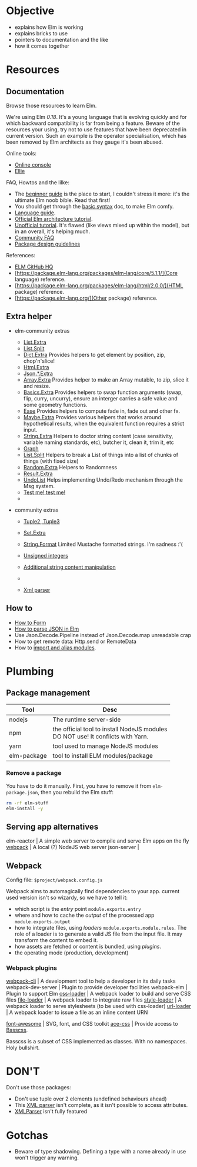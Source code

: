 # Objective

* explains how Elm is working
* explains bricks to use
* pointers to documentation and the like
* how it comes together

# Resources

## Documentation

Browse those resources to learn Elm.

We're using Elm *0.18*. It's a young language that is evolving quickly and for which
backward compatibility is far from being a feature. Beware of the resources your using,
try not to use features that have been deprecated in current version. Such an example is
the operator specialisation, which has been removed by Elm architects as they gauge it's
been abused.

Online tools:

- [Online console](http://elm-lang.org/try)
- [Ellie](https://ellie-app.com/new)

FAQ, Howtos and the lilke:

- The [beginner guide](https://elmprogramming.com/) is the place to start, I couldn't
  stress it more: it's the ultimate Elm noob bible. Read that first!
- You should get through the [basic syntax](https://elm-lang.org/docs/syntax) doc, to
  make Elm comfy.
- [Language guide](https://guide.elm-lang.org/).
- [Official Elm architecture tutorial](https://github.com/evancz/elm-architecture-tutorial).
- [Unofficial tutorial](https://www.elm-tutorial.org/en/). It's flawed (like views mixed up within the model),
  but in an overall, it's helping much.
- [Community FAQ](http://faq.elm-community.org/)
- [Package design guidelines](https://package.elm-lang.org/help/design-guidelines#keep-tags-and-record-constructors-secret)

References:

- [ELM GitHub HQ](https://github.com/elm-lang)
- [https://package.elm-lang.org/packages/elm-lang/core/5.1.1/](Core language) reference.
- [https://package.elm-lang.org/packages/elm-lang/html/2.0.0/](HTML package) reference.
- [https://package.elm-lang.org/](Other package) reference.

## Extra helper

* elm-community extras
    - [List.Extra](https://package.elm-lang.org/packages/elm-community/list-extra/latest/)
    - [List.Split](https://package.elm-lang.org/packages/elm-community/list-split/latest/)
    - [Dict.Extra](https://package.elm-lang.org/packages/elm-community/dict-extra/latest/)
      Provides helpers to get element by position, zip, chop'n'slice!
    - [Html.Extra](https://package.elm-lang.org/packages/elm-community/html-extra/latest/)
    - [Json.\*.Extra](https://package.elm-lang.org/packages/elm-community/json-extra/latest/)
    - [Array.Extra](https://package.elm-lang.org/packages/elm-community/array-extra/latest/)
      Provides helper to make an Array mutable, to zip, slice it and resize.
    - [Basics.Extra](https://package.elm-lang.org/packages/elm-community/basics-extra/latest/)
      Provides helpers to swap function arguments (swap, flip, curry, uncurry), ensure an interger
      carries a safe value and some geometry functions.
    - [Ease](https://package.elm-lang.org/packages/elm-community/easing-functions/latest/)
      Provides helpers to compute fade in, fade out and other fx.
    - [Maybe.Extra](https://package.elm-lang.org/packages/elm-community/maybe-extra/latest/)
      Provides various helpers that works around hypothetical results, when the equivalent
      function requires a strict input.
    - [String.Extra](https://package.elm-lang.org/packages/elm-community/string-extra/latest/)
      Helpers to doctor string content (case sensitivity, variable naming standards, etc),
      butcher it, clean it, trim it, etc
    - [Graph](https://package.elm-lang.org/packages/elm-community/graph/latest/)
      <!-- TODO -->
    - [List.Split](https://package.elm-lang.org/packages/elm-community/list-split/latest/)
      Helpers to break a List of things into a list of chunks of things (with fixed size)
    - [Random.Extra](https://package.elm-lang.org/packages/elm-community/random-extra/latest/)
      Helpers to Randomness
    - [Result.Extra](https://package.elm-lang.org/packages/elm-community/result-extra/latest/)
    - [UndoList](https://package.elm-lang.org/packages/elm-community/undo-redo/latest/)
      Helps implementing Undo/Redo mechanism through the Msg system.
    - [Test me! test me!](https://package.elm-lang.org/packages/deadfoxygrandpa/elm-test/2.0.0/)
    - []()

* community extras
    - [Tuple2, Tuple3](https://package.elm-lang.org/packages/TSFoster/elm-tuple-extra/latest/)
    - [Set.Extra](https://package.elm-lang.org/packages/stoeffel/set-extra/latest/)
    - [String.Format](https://package.elm-lang.org/packages/jorgengranseth/elm-string-format/latest/)
      Limited Mustache formatted strings. I'm sadness :'(
    - [Unsigned integers](https://package.elm-lang.org/packages/ktonon/elm-word/latest/)
    - [Additional string content manipulation](https://package.elm-lang.org/packages/the-sett/elm-string-case/latest/)
    - []()

    - [Xml parser](https://github.com/stkb/elm-xml-parser/tree/master/src/Xml)

## How to

- [How to Form](https://www.oreilly.com/learning/how-to-do-client-side-form-validation-with-elm)
- [How to parse JSON in Elm](https://javascriptplayground.com/json-decoding-in-elm/)
- Use Json.Decode.Pipeline instead of Json.Decode.map unreadable crap
- How to get remote data: Http.send or RemoteData
- How to [import and alias modules](https://blog.codecentric.de/en/2015/12/elm-friday-part-08-imports/).

# Plumbing

## Package management

Tool | Desc
--- | ---
nodejs        | The runtime server-side
npm           | the official tool to install NodeJS modules<br>DO NOT use! It conflicts with Yarn.
yarn          | tool used to manage NodeJS modules
elm-package   | tool to install ELM modules/package

### Remove a package

You have to do it manually. First, you have to remove it from `elm-package.json`, then you
rebuild the Elm stuff:

```bash
rm -rf elm-stuff
elm-install -y
```


## Serving app alternatives

elm-reactor                                 | A simple web server to compile and serve Elm apps on the fly
[webpack](https://webpack.js.org/concepts/) | A local (?) NodeJS web server
json-server                                 | <!-- XXX -->

## Webpack

Config file: `$project/webpack.config.js`


Webpack aims to automagically find dependencies to your app. current used version isn't so
wizardy, so we have to tell it:

  - which script is the *entry* point `module.exports.entry`
  - where and how to cache the *output* of the processed app `module.exports.output`
  - how to integrate files, using *loaders* `module.exports.module.rules`. The role of a
    loader is to generate a valid JS file from the input file. It may transform the
    content to embed it.
  - how assets are fetched or content is bundled, using *plugins*.
  - the operating mode (production, development)

### Webpack plugins

[webpack-cli](https://webpack.js.org/api/cli/)      | A development tool to help a developer in its daily tasks
webpack-dev-server      | Plugin to provide developer facilities
webpack-elm             | Plugin to support Elm
[css-loader](https://github.com/webpack-contrib/css-loader) | A webpack loader to build and serve CSS files
[file-loader](https://github.com/webpack-contrib/file-loader) | A webpack loader to integrate raw files
[style-loader](https://github.com/webpack-contrib/style-loader) | A webpack loader to serve stylesheets (to be used with css-loader)
[url-loader](https://github.com/webpack-contrib/url-loader) | A webpack loader to issue a file as an inline content URN

[font-awesome](https://github.com/FortAwesome/Font-Awesome) | SVG, font, and CSS toolkit 
[ace-css](https://github.com/basscss/ace) | Provide access to [Basscss](http://basscss.com/).

Basscss is a subset of CSS implemented as classes. With no namespaces. Holy bullshirt.

# DON'T

Don't use those packages:

- Don't use tuple over 2 elements (undefined behaviours ahead)
- This [XML parser](https://package.elm-lang.org/packages/eeue56/elm-xml/latest/) isn't
  complete, as it isn't possible to access attributes.
- [XMLParser](https://package.elm-lang.org/packages/jinjor/elm-xml-parser/1.0.0/) isn't
  fully featured

# Gotchas

- Beware of type shadowing. Defining a type with a name already in use won't trigger any warning.
